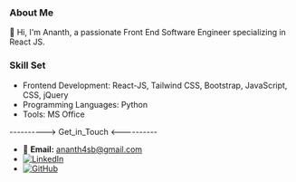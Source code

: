 ### About Me

👋 Hi, I'm Ananth, a passionate Front End Software Engineer specializing in React JS.

### Skill Set

- Frontend Development: React-JS, Tailwind CSS, Bootstrap, JavaScript, CSS, jQuery
- Programming Languages: Python
- Tools: MS Office

---------->  Get_in_Touch   <----------

- 📧 **Email:** [ananth4sb@gmail.com](mailto:ananth4sb@gmail.com)
- [![LinkedIn](https://img.shields.io/badge/LinkedIn-Ananth_Shetty-blue?logo=linkedin&style=social)](https://www.linkedin.com/in/ananth-shetty/)
- [![GitHub](https://img.shields.io/badge/GitHub-AnanthSB-black?logo=github&style=social)](https://github.com/AnanthSB)

